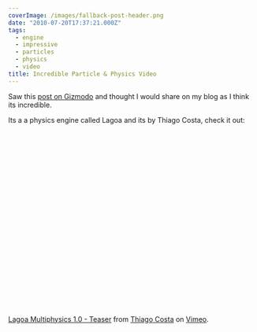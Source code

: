 ```yaml
---
coverImage: /images/fallback-post-header.png
date: "2010-07-20T17:37:21.000Z"
tags:
  - engine
  - impressive
  - particles
  - physics
  - video
title: Incredible Particle & Physics Video
---
```


Saw this [post on Gizmodo](https://gizmodo.com/5591613/incredible-physics-engine-yields-some-seriously-jaw+dropping-dirt) and thought I would share on my blog as I think its incredible.

<!-- more -->

Its a a physics engine called Lagoa and its by Thiago Costa, check it out:

<object classid="clsid:d27cdb6e-ae6d-11cf-96b8-444553540000" width="640" height="360" codebase="https://download.macromedia.com/pub/shockwave/cabs/flash/swflash.cab#version=6,0,40,0"><param name="allowfullscreen" value="true" /><param name="allowscriptaccess" value="always" /><param name="src" value="https://vimeo.com/moogaloop.swf?clip_id=13457383&amp;server=vimeo.com&amp;show_title=1&amp;show_byline=1&amp;show_portrait=0&amp;color=00ADEF&amp;fullscreen=1" /><embed type="application/x-shockwave-flash" width="640" height="360" src="https://vimeo.com/moogaloop.swf?clip_id=13457383&amp;server=vimeo.com&amp;show_title=1&amp;show_byline=1&amp;show_portrait=0&amp;color=00ADEF&amp;fullscreen=1" allowscriptaccess="always" allowfullscreen="true"></embed></object>

[Lagoa Multiphysics 1.0 - Teaser](https://vimeo.com/13457383) from [Thiago Costa](https://vimeo.com/thiagocosta) on [Vimeo](https://vimeo.com).
